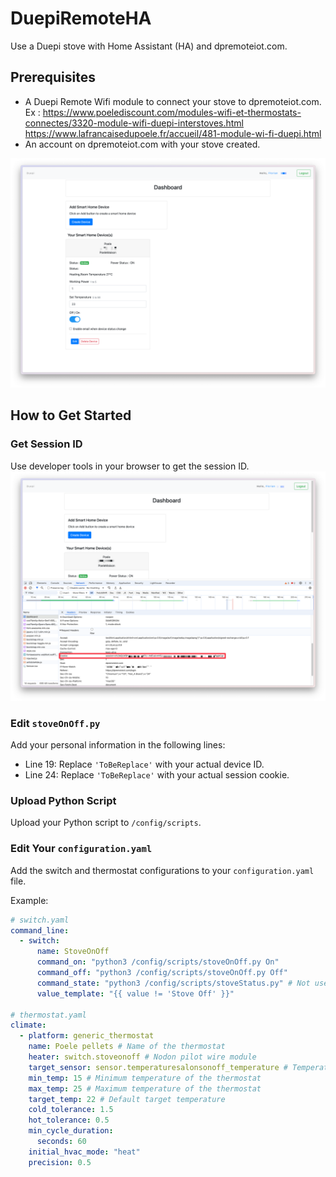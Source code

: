 # DuepiRemoteHA

Use a Duepi stove with Home Assistant (HA) and dpremoteiot.com.

## Prerequisites

- A Duepi Remote Wifi module to connect your stove to dpremoteiot.com.
    Ex : https://www.poelediscount.com/modules-wifi-et-thermostats-connectes/3320-module-wifi-duepi-interstoves.html
        https://www.lafrancaisedupoele.fr/accueil/481-module-wi-fi-duepi.html
- An account on dpremoteiot.com with your stove created.

![Account and Device ID](screenshots/AccountAndDeviceID.png)

## How to Get Started

### Get Session ID

Use developer tools in your browser to get the session ID.
![Get Session ID](screenshots/getSessionID.png)

### Edit `stoveOnOff.py`

Add your personal information in the following lines:
- Line 19: Replace `'ToBeReplace'` with your actual device ID.
- Line 24: Replace `'ToBeReplace'` with your actual session cookie.

### Upload Python Script

Upload your Python script to `/config/scripts`.

### Edit Your `configuration.yaml`

Add the switch and thermostat configurations to your `configuration.yaml` file.

Example:
```yaml
# switch.yaml
command_line: 
  - switch:
      name: StoveOnOff
      command_on: "python3 /config/scripts/stoveOnOff.py On"
      command_off: "python3 /config/scripts/stoveOnOff.py Off"
      command_state: "python3 /config/scripts/stoveStatus.py" # Not used
      value_template: "{{ value != 'Stove Off' }}"

# thermostat.yaml
climate:
  - platform: generic_thermostat
    name: Poele pellets # Name of the thermostat
    heater: switch.stoveonoff # Nodon pilot wire module
    target_sensor: sensor.temperaturesalonsonoff_temperature # Temperature sensor
    min_temp: 15 # Minimum temperature of the thermostat
    max_temp: 25 # Maximum temperature of the thermostat
    target_temp: 22 # Default target temperature
    cold_tolerance: 1.5
    hot_tolerance: 0.5
    min_cycle_duration:
      seconds: 60
    initial_hvac_mode: "heat"
    precision: 0.5



